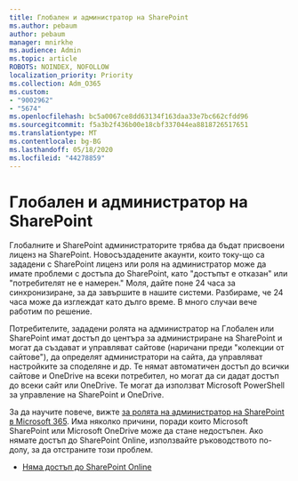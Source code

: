 ```yaml
---
title: Глобален и администратор на SharePoint
ms.author: pebaum
author: pebaum
manager: mnirkhe
ms.audience: Admin
ms.topic: article
ROBOTS: NOINDEX, NOFOLLOW
localization_priority: Priority
ms.collection: Adm_O365
ms.custom:
- "9002962"
- "5674"
ms.openlocfilehash: bc5a0067ce8dd63134f163daa33e7bc662cfdd96
ms.sourcegitcommit: f5a3b2f436b00e18cbf337044ea8818726517651
ms.translationtype: MT
ms.contentlocale: bg-BG
ms.lasthandoff: 05/18/2020
ms.locfileid: "44278859"
---
```

# <a name="global-and-sharepoint-admin"></a>Глобален и администратор на SharePoint

Глобалните и SharePoint администраторите трябва да бъдат присвоени лиценз на SharePoint. Новосъздадените акаунти, които току-що са зададени с SharePoint лиценз или роля на администратор може да имате проблеми с достъпа до SharePoint, като "достъпът е отказан" или "потребителят не е намерен." Моля, дайте поне 24 часа за синхронизиране, за да завършите в нашите системи. Разбираме, че 24 часа може да изглеждат като дълго време. В много случаи вече работим по решение.

Потребителите, зададени ролята на администратор на Глобален или SharePoint имат достъп до центъра за администриране на SharePoint и могат да създават и управляват сайтове (наричани преди "колекции от сайтове"), да определят администратори на сайта, да управляват настройките за споделяне и др. Те нямат автоматичен достъп до всички сайтове и OneDrive на всеки потребител, но могат да си дадат достъп до всеки сайт или OneDrive. Те могат да използват Microsoft PowerShell за управление на SharePoint и OneDrive.

За да научите повече, вижте [за ролята на администратор на SharePoint в Microsoft 365](https://docs.microsoft.com/sharepoint/sharepoint-admin-role).
Има няколко причини, поради които Microsoft SharePoint или Microsoft OneDrive може да стане недостъпен. Ако нямате достъп до SharePoint Online, използвайте ръководството по-долу, за да отстраните този проблем.

- [Няма достъп до SharePoint Online](https://docs.microsoft.com/sharepoint/troubleshoot/sharing-and-permissions/sharepoint-online-inaccessible)

